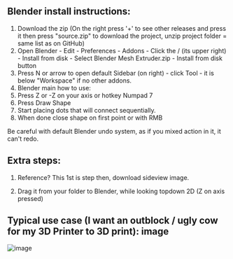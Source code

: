 Blender install instructions:
-
1. Download the zip (On the right press '+' to see other releases and press it then press "source.zip" to download the project, unzip project folder = same list as on GitHub)
2. Open Blender - Edit - Preferences - Addons - Click the / (its upper right) - Install from disk - Select Blender Mesh Extruder.zip - Install from disk button
3. Press N or arrow to open default Sidebar (on right) - click Tool - it is below "Workspace" if no other addons.
4. Blender main how to use:
5. Press Z or -Z on your axis or hotkey Numpad 7
6. Press Draw Shape
7. Start placing dots that will connect sequentially.
8. When done close shape on first point or with RMB

Be careful with default Blender undo system, as if you mixed action in it, it can't redo.

Extra steps:
-
1. Reference? This 1st is step then, download sideview image.

2. Drag it from your folder to Blender, while looking topdown 2D (Z on axis pressed)

Typical use case (I want an outblock / ugly cow for my 3D Printer to 3D print):
image
-
![image](https://github.com/user-attachments/assets/dc59544b-4f10-4eaa-89ad-7b237aa0a9f2)
